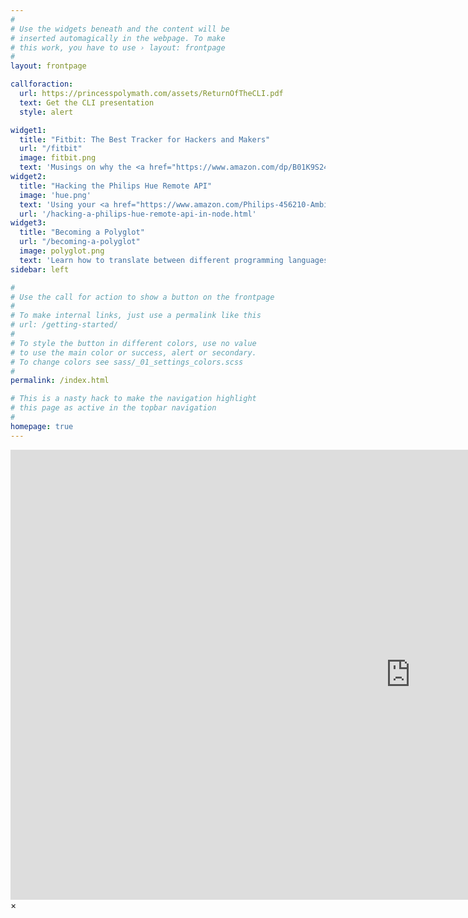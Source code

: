 ```yaml
---
#
# Use the widgets beneath and the content will be
# inserted automagically in the webpage. To make
# this work, you have to use › layout: frontpage
#
layout: frontpage

callforaction:
  url: https://princesspolymath.com/assets/ReturnOfTheCLI.pdf
  text: Get the CLI presentation
  style: alert

widget1:
  title: "Fitbit: The Best Tracker for Hackers and Makers"
  url: "/fitbit"
  image: fitbit.png
  text: 'Musings on why the <a href="https://www.amazon.com/dp/B01K9S247E/ref=sr_ph_1_a_it?ie=UTF8&qid=1475551315&sr=sr-1&keywords=fitbit+charge+2">Fitbit system</a> is the best fitness tracker for folks who want to build their own integrations.'
widget2:
  title: "Hacking the Philips Hue Remote API"
  image: 'hue.png'
  text: 'Using your <a href="https://www.amazon.com/Philips-456210-Ambiance-Starter-Generation/dp/B014H2P4KW/ref=sr_1_2?ie=UTF8&qid=1475551498&sr=8-2&keywords=hue+starter+kit">Philips Hue lights</a> to give feedback for your day is a great use of this technology.  Find out how you can train these lights to give you props for progress!'
  url: '/hacking-a-philips-hue-remote-api-in-node.html'
widget3:
  title: "Becoming a Polyglot"
  url: "/becoming-a-polyglot"
  image: polyglot.png
  text: 'Learn how to translate between different programming languages with this simple set of API engines in 5 different interpreted languages.  Become a programming polyglot.'
sidebar: left

#
# Use the call for action to show a button on the frontpage
#
# To make internal links, just use a permalink like this
# url: /getting-started/
#
# To style the button in different colors, use no value
# to use the main color or success, alert or secondary.
# To change colors see sass/_01_settings_colors.scss
#
permalink: /index.html

# This is a nasty hack to make the navigation highlight
# this page as active in the topbar navigation
#
homepage: true
---
```


<div id="videoModal" class="reveal-modal large" data-reveal="">
  <div class="flex-video widescreen vimeo" style="display: block;">
    <iframe width="1280" height="720" src="https://www.youtube.com/embed/3b5zCFSmVvU" frameborder="0" allowfullscreen></iframe>
  </div>
  <a class="close-reveal-modal">&#215;</a>
</div>
